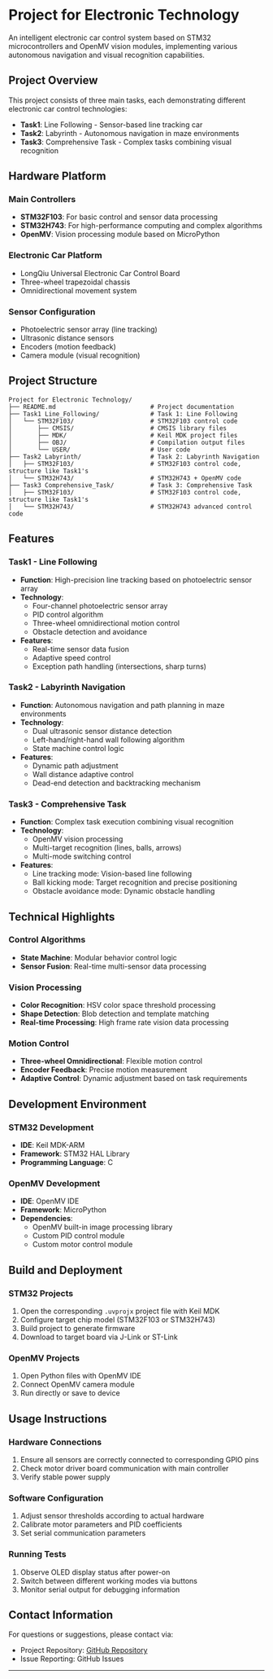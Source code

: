 # Project for Electronic Technology

An intelligent electronic car control system based on STM32 microcontrollers and OpenMV vision modules, implementing various autonomous navigation and visual recognition capabilities.

## Project Overview

This project consists of three main tasks, each demonstrating different electronic car control technologies:

- **Task1**: Line Following - Sensor-based line tracking car
- **Task2**: Labyrinth - Autonomous navigation in maze environments
- **Task3**: Comprehensive Task - Complex tasks combining visual recognition

## Hardware Platform

### Main Controllers
- **STM32F103**: For basic control and sensor data processing
- **STM32H743**: For high-performance computing and complex algorithms
- **OpenMV**: Vision processing module based on MicroPython

### Electronic Car Platform
- LongQiu Universal Electronic Car Control Board
- Three-wheel trapezoidal chassis
- Omnidirectional movement system

### Sensor Configuration
- Photoelectric sensor array (line tracking)
- Ultrasonic distance sensors
- Encoders (motion feedback)
- Camera module (visual recognition)

## Project Structure

```
Project for Electronic Technology/
├── README.md                          # Project documentation
├── Task1 Line_Following/              # Task 1: Line Following
│   └── STM32F103/                     # STM32F103 control code
│       ├── CMSIS/                     # CMSIS library files
│       ├── MDK/                       # Keil MDK project files
│       ├── OBJ/                       # Compilation output files
│       └── USER/                      # User code
├── Task2 Labyrinth/                   # Task 2: Labyrinth Navigation
│   ├── STM32F103/                     # STM32F103 control code, structure like Task1's
│   └── STM32H743/                     # STM32H743 + OpenMV code
├── Task3 Comprehensive_Task/          # Task 3: Comprehensive Task
│   ├── STM32F103/                     # STM32F103 control code, structure like Task1's
│   └── STM32H743/                     # STM32H743 advanced control code
```

## Features

### Task1 - Line Following
- **Function**: High-precision line tracking based on photoelectric sensor array
- **Technology**: 
  - Four-channel photoelectric sensor array
  - PID control algorithm
  - Three-wheel omnidirectional motion control
  - Obstacle detection and avoidance
- **Features**: 
  - Real-time sensor data fusion
  - Adaptive speed control
  - Exception path handling (intersections, sharp turns)

### Task2 - Labyrinth Navigation
- **Function**: Autonomous navigation and path planning in maze environments
- **Technology**: 
  - Dual ultrasonic sensor distance detection
  - Left-hand/right-hand wall following algorithm
  - State machine control logic
- **Features**: 
  - Dynamic path adjustment
  - Wall distance adaptive control
  - Dead-end detection and backtracking mechanism

### Task3 - Comprehensive Task
- **Function**: Complex task execution combining visual recognition
- **Technology**: 
  - OpenMV vision processing
  - Multi-target recognition (lines, balls, arrows)
  - Multi-mode switching control
- **Features**: 
  - Line tracking mode: Vision-based line following
  - Ball kicking mode: Target recognition and precise positioning
  - Obstacle avoidance mode: Dynamic obstacle handling

## Technical Highlights

### Control Algorithms
- **State Machine**: Modular behavior control logic
- **Sensor Fusion**: Real-time multi-sensor data processing

### Vision Processing
- **Color Recognition**: HSV color space threshold processing
- **Shape Detection**: Blob detection and template matching
- **Real-time Processing**: High frame rate vision data processing

### Motion Control
- **Three-wheel Omnidirectional**: Flexible motion control
- **Encoder Feedback**: Precise motion measurement
- **Adaptive Control**: Dynamic adjustment based on task requirements

## Development Environment

### STM32 Development
- **IDE**: Keil MDK-ARM
- **Framework**: STM32 HAL Library
- **Programming Language**: C

### OpenMV Development
- **IDE**: OpenMV IDE
- **Framework**: MicroPython
- **Dependencies**: 
  - OpenMV built-in image processing library
  - Custom PID control module
  - Custom motor control module

## Build and Deployment

### STM32 Projects
1. Open the corresponding `.uvprojx` project file with Keil MDK
2. Configure target chip model (STM32F103 or STM32H743)
3. Build project to generate firmware
4. Download to target board via J-Link or ST-Link

### OpenMV Projects
1. Open Python files with OpenMV IDE
2. Connect OpenMV camera module
3. Run directly or save to device

## Usage Instructions

### Hardware Connections
1. Ensure all sensors are correctly connected to corresponding GPIO pins
2. Check motor driver board communication with main controller
3. Verify stable power supply

### Software Configuration
1. Adjust sensor thresholds according to actual hardware
2. Calibrate motor parameters and PID coefficients
3. Set serial communication parameters

### Running Tests
1. Observe OLED display status after power-on
2. Switch between different working modes via buttons
3. Monitor serial output for debugging information

## Contact Information

For questions or suggestions, please contact via:
- Project Repository: [GitHub Repository](https://github.com/Tendourisu/Project-for-Electronic-Technology)
- Issue Reporting: GitHub Issues

---
